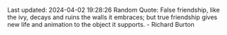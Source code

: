 Last updated: 2024-04-02 19:28:26
Random Quote: False friendship, like the ivy, decays and ruins the walls it embraces; but true friendship gives new life and animation to the object it supports. - Richard Burton